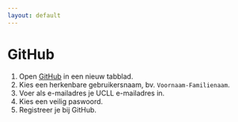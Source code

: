 ```yaml
---
layout: default
---
```

# GitHub

1. Open [GitHub](https://github.com) in een nieuw tabblad.
2. Kies een herkenbare gebruikersnaam, bv. `Voornaam-Familienaam`.
3. Voer als e-mailadres je UCLL e-mailadres in.
4. Kies een veilig paswoord.
5. Registreer je bij GitHub.
